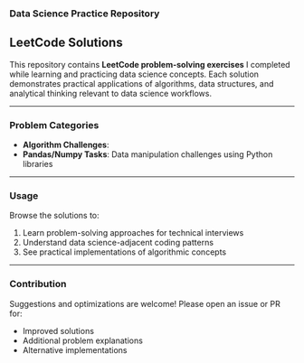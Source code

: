 ### Data Science Practice Repository

## LeetCode Solutions
This repository contains **LeetCode problem-solving exercises** I completed while learning and practicing data science concepts. Each solution demonstrates practical applications of algorithms, data structures, and analytical thinking relevant to data science workflows.

---

### Problem Categories
- **Algorithm Challenges**:
- **Pandas/Numpy Tasks**: Data manipulation challenges using Python libraries

---

### Usage
Browse the solutions to:
1. Learn problem-solving approaches for technical interviews
2. Understand data science-adjacent coding patterns
3. See practical implementations of algorithmic concepts

---

### Contribution
Suggestions and optimizations are welcome! Please open an issue or PR for:
- Improved solutions
- Additional problem explanations
- Alternative implementations
